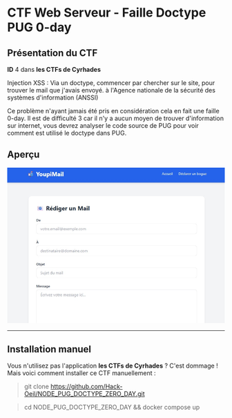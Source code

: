 # CTF Web Serveur - Faille Doctype PUG 0-day

## Présentation du CTF 
**ID** 4 dans **les CTFs de Cyrhades**


Injection XSS : Via un doctype, commencer par chercher sur le site, pour trouver le mail que j'avais envoyé.
à l'Agence nationale de la sécurité des systèmes d'information (ANSSI)



Ce problème n'ayant jamais été pris en considération cela en fait une faille 0-day. Il est de difficulté 3 car il n'y a aucun moyen de trouver d'information sur internet, vous devrez analyser le code source de PUG pour voir comment est utilisé le doctype dans PUG.


## Aperçu
![./presentation/assets/images/capture.jpg](./presentation/assets/images/capture.jpg)


-----------

## Installation manuel
Vous n'utilisez pas l'application **les CTFs de Cyrhades** ? C'est dommage !
Mais voici comment installer ce CTF manuellement :

> git clone https://github.com/Hack-Oeil/NODE_PUG_DOCTYPE_ZERO_DAY.git

> cd NODE_PUG_DOCTYPE_ZERO_DAY && docker compose up

